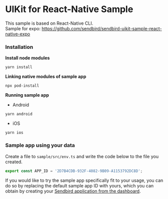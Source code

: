# UIKit for React-Native Sample

This sample is based on React-Native CLI. <br/>
Sample for expo: https://github.com/sendbird/sendbird-uikit-sample-react-native-expo

### Installation

**Install node modules**

```shell
yarn install
```

**Linking native modules of sample app**

```shell
npx pod-install
```

**Running sample app**

- Android

```shell
yarn android
```

- iOS

```shell
yarn ios
```

### Sample app using your data

Create a file to `sample/src/env.ts` and write the code below to the file you created.

```ts
export const APP_ID = '2D7B4CDB-932F-4082-9B09-A1153792DC8D';
```

If you would like to try the sample app specifically fit to your usage, you can do so by replacing the default sample app ID with yours, which you can obtain by creating your [Sendbird application from the dashboard](https://dashboard.sendbird.com/).
